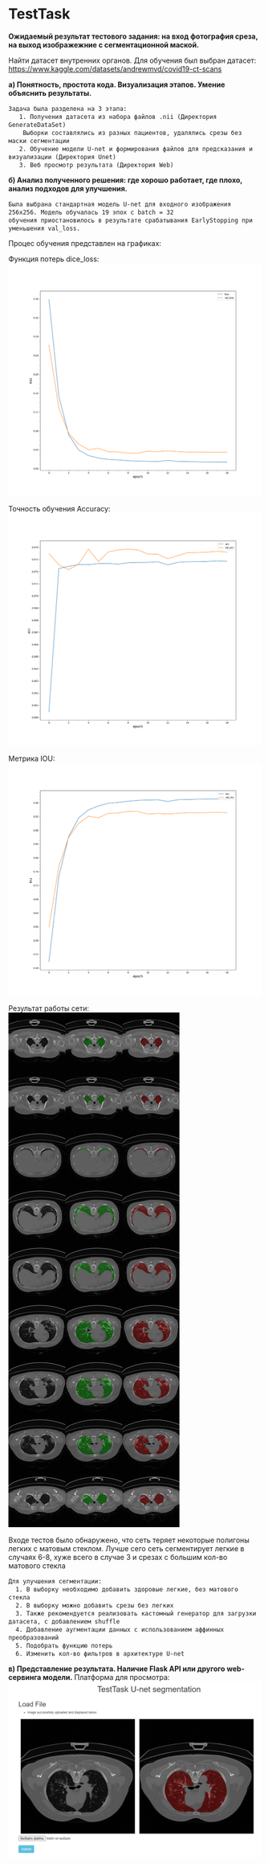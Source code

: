 # TestTask
**Ожидаемый результат тестового задания: на вход фотография среза, на выход изображежние с сегментационной маской.**

Найти датасет внутренних органов. 
   Для обучения был выбран датасет: https://www.kaggle.com/datasets/andrewmvd/covid19-ct-scans
   
  **а) Понятность, простота кода. Визуализация этапов. Умение объяснить результаты.**
   
    Задача была разделена на 3 этапа:
       1. Получения датасета из набора файлов .nii (Директория GenerateDataSet)
        Выборки составлялись из разных пациентов, удалялись срезы без маски сегментации 
       2. Обучение модели U-net и формирования файлов для предсказания и визуализации (Директория Unet)
       3. Веб просмотр результата (Директория Web)
    
  **б) Анализ полученного решения: где хорошо работает, где плохо, анализ подходов для улучшения.**
  
    Была выбрана стандартная модель U-net для входного изображения 256x256. Модель обучалась 19 эпох с batch = 32
    обучения приостановилось в результате срабатывания EarlyStopping при уменьшения val_loss.
    
 Процес обучения представлен на графиках: 
 
 Функция потерь dice_loss:
 ![Image alt](https://github.com/GongniR/TestTask/blob/main/image/loss.png)
 
 Точность обучения Accuracy: 
 ![Image alt](https://github.com/GongniR/TestTask/blob/main/image/acc.png)
 
 Метрика IOU:
 ![Image alt](https://github.com/GongniR/TestTask/blob/main/image/iou.png)
 
 Результат работы сети:
 ![Image alt](https://github.com/GongniR/TestTask/blob/main/image/result.jpg)
 
 Входе тестов было обнаруженo, что сеть теряет некоторые полигоны легких с матовым стеклом. 
 Лучше сего сеть сегментирует легкие  в случаях 6-8, хуже всего в случае 3 и срезах с большим кол-во матового стекла
    
    Для улучшения сегментации:
      1. В выборку необходимо добавить здоровые легкие, без матового стекла 
      2. В выборку можно добавить срезы без легких
      3. Также рекомендуется реализовать кастомный генератор для загрузки датасета, с добавлением shuffle
      4. Добавление аугментации данных с использованием аффинных преобразований
      5. Подобрать функцию потерь 
      6. Изменить кол-во фильтров в архитектуре U-net
      
  **в) Представление результата. Наличие Flask API или другого web-сервинга модели.**
      Платформа для просмотра:
      ![Image alt](https://github.com/GongniR/TestTask/blob/main/image/Web%20Image.png)
      
  
